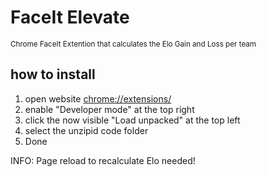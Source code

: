 # FaceIt Elevate

<sub>Chrome FaceIt Extention that calculates the Elo Gain and Loss per team</sub>

## how to install

1. open website [chrome://extensions/](chrome://extensions)
2. enable "Developer mode" at the top right
3. click the now visible "Load unpacked" at the top left
4. select the unzipid code folder
5. Done

INFO: Page reload to recalculate Elo needed!
